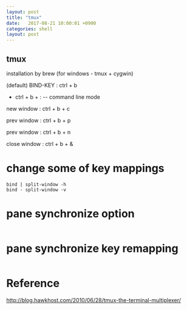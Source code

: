 ```yaml
---
layout: post
title: "tmux"
date:   2017-08-21 10:00:01 +0900
categories: shell
layout: post
---
```


## tmux

installation by brew
(for windows - tmux + cygwin)

(default) BIND-KEY : ctrl + b
 * ctrl + b + : -- command line mode

new window : ctrl + b + c
>                             
prev window : ctrl + b + p
>
prev window : ctrl + b + n
>
close window : ctrl + b + &

# change some of key mappings

``` unbind %
bind | split-window -h
bind - split-window -v
```

# pane synchronize option
``` setw synchronize-panes on
```

# pane synchronize key remapping
``` bind-key * set-window-option synchronize-panes
```

# Reference
http://blog.hawkhost.com/2010/06/28/tmux-the-terminal-multiplexer/
